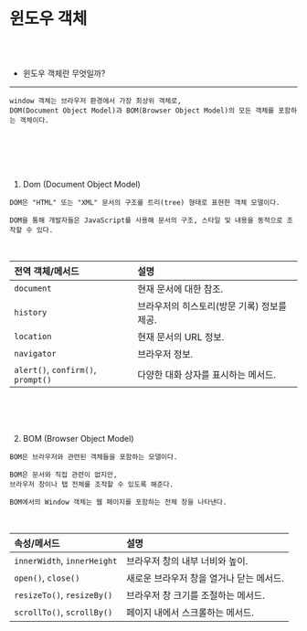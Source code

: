 # 윈도우 객체

<br />
<br />

* 윈도우 객체란 무엇일까?

---

```
window 객체는 브라우저 환경에서 가장 최상위 객체로,
DOM(Document Object Model)과 BOM(Browser Object Model)의 모든 객체를 포함하는 객체이다.
```

<br />
<br />
<br />
<br />

1. Dom (Document Object Model)
  
```
DOM은 "HTML" 또는 "XML" 문서의 구조를 트리(tree) 형태로 표현한 객체 모델이다.

DOM을 통해 개발자들은 JavaScript를 사용해 문서의 구조, 스타일 및 내용을 동적으로 조작할 수 있다.
```

<br />

| 전역 객체/메서드 | 설명 |
| :-------------- | :---------------------------------- |
| `document` | 현재 문서에 대한 참조. |
| `history` | 브라우저의 히스토리(방문 기록) 정보를 제공. |
| `location` | 현재 문서의 URL 정보. |
| `navigator` | 브라우저 정보. |
| `alert()`, `confirm()`, `prompt()` | 다양한 대화 상자를 표시하는 메서드. |

<br />
<br />
<br />

2. BOM (Browser Object Model)

```
BOM은 브라우저와 관련된 객체들을 포함하는 모델이다.

BOM은 문서와 직접 관련이 없지만,
브라우저 창이나 탭 전체를 조작할 수 있도록 해준다.

BOM에서의 Window 객체는 웹 페이지를 포함하는 전체 창을 나타낸다.
```

<br />

| 속성/메서드 | 설명 |
| :---------------------- | :------------------------------ |
| `innerWidth`, `innerHeight` | 브라우저 창의 내부 너비와 높이. |
| `open()`, `close()` | 새로운 브라우저 창을 열거나 닫는 메서드. |
| `resizeTo()`, `resizeBy()` | 브라우저 창 크기를 조절하는 메서드. |
| `scrollTo()`, `scrollBy()` | 페이지 내에서 스크롤하는 메서드. |
